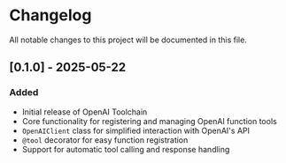 # Changelog

All notable changes to this project will be documented in this file.

## [0.1.0] - 2025-05-22

### Added

- Initial release of OpenAI Toolchain
- Core functionality for registering and managing OpenAI function tools
- `OpenAIClient` class for simplified interaction with OpenAI's API
- `@tool` decorator for easy function registration
- Support for automatic tool calling and response handling
